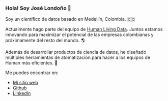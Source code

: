 ### Hola! Soy José Londoño 👋

Soy un científico de datos basado en Medellín, Colombia. 🇨🇴

Actualmente hago parte del equipo de [Human Living Data](https://humanld.io/). Juntos estamos innovando para maximizar el potencial de las empresas colombianas y próximamente del resto del mundo. 🌎

Además de desarrollar productos de ciencia de datos, he diseñado múltiples herramientas de atomatización para hacer a los equipos de Human más eficientes. 🚀

Me puedes encontrar en:

- [Mi sitio web](https://joselondono.co/)
- [Github](https://github.com/jlondonob)
- [LinkedIn](https://www.linkedin.com/in/jose-londono-botero/)
